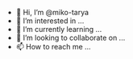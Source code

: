 - 👋 Hi, I’m @miko-tarya
- 👀 I’m interested in ...
- 🌱 I’m currently learning ...
- 💞️ I’m looking to collaborate on ...
- 📫 How to reach me ...

<!---
miko-tarya/miko-tarya is a ✨ special ✨ repository because its `README.md` (this file) appears on your GitHub profile.
You can click the Preview link to take a look at your changes.
--->
